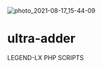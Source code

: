 ![photo_2021-08-17_15-44-09](https://user-images.githubusercontent.com/87700009/132117951-98b03c39-afa5-4b84-9ffb-76891500d959.jpg)
# ultra-adder
LEGEND-LX
PHP SCRIPTS
